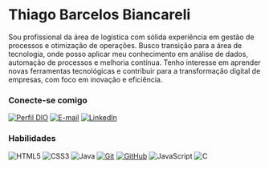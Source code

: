 # Thiago Barcelos Biancareli

Sou profissional da área de logística com sólida experiência em gestão de processos e otimização de operações. Busco transição para a área de tecnologia, onde posso aplicar meu conhecimento em análise de dados, automação de processos e melhoria contínua. Tenho interesse em aprender novas ferramentas tecnológicas e contribuir para a transformação digital de empresas, com foco em inovação e eficiência.

### Conecte-se comigo

[![Perfil DIO](https://img.shields.io/badge/-Meu%20Perfil%20na%20DIO-30A3DC?style=for-the-badge)](https://www.dio.me/users/thiagob2mt)
[![E-mail](https://img.shields.io/badge/-Email-000?style=for-the-badge&logo=microsoft-outlook&logoColor=E94D5F)](mailto:thiagob2mt@gmail.com)
[![LinkedIn](https://img.shields.io/badge/-LinkedIn-000?style=for-the-badge&logo=linkedin&logoColor=30A3DC)](www.linkedin.com/in/thiagobarcelosbiancareli)
 
### Habilidades

![HTML5](https://img.shields.io/badge/HTML-000?style=for-the-badge&logo=html5&logoColor=30A3DC)
![CSS3](https://img.shields.io/badge/CSS3-000?style=for-the-badge&logo=css3&logoColor=E94D5F)
![Java](https://img.shields.io/badge/dynamic/json)
[![Git](https://img.shields.io/badge/Git-000?style=for-the-badge&logo=git&logoColor=E94D5F)](https://git-scm.com/doc)
[![GitHub](https://img.shields.io/badge/GitHub-000?style=for-the-badge&logo=github&logoColor=30A3DC)](https://docs.github.com/)
	![JavaScript](https://img.shields.io/badge/JavaScript-F7DF1E?style=for-the-badge&logo=javascript&logoColor=black)
![C](https://img.shields.io/badge/C-00599C?style=for-the-badge&logo=c&logoColor=white)